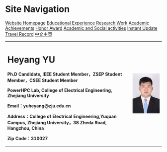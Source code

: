 # Site Navigation
<a href="/englishversion.html">Website Homepage</a>
<a href="/Ejiaoyu.html">Educational Experience</a>
<a href="/Eyanjiugongzuo.html">Research Work</a>
<a href="/Exueshuchengguo.html">Academic Achievements</a>
<a href="/Erongyujiangli.html">Honor Award</a>
<a href="/Exueshuhuodong.html">Academic and Social activities</a>
<a href="/Ejishigengxin.html">Instant Update</a>
<a href="/Eqita.html">Travel Record</a>
<a href="/index.html">中文主页</a>


<table border="0">
  <tr>
    <td width="80%">
      <h1>Heyang YU</h1>
      <p><b>Ph.D Candidate, IEEE Student Member，ZSEP Student Member，CSEE Student Member</b></p>
      <p><b>PowerHPC Lab, College of Electrical Engineering, Zhejiang University</b></p>
      <p><b>Email：yuheyang@zju.edu.cn</b></p>
      <p><b>Address：College of Electrical Engineering,Yuquan Campus, Zhejiang University，38 Zheda Road, Hangzhou, China</b></p>
      <p><b>Zip Code：310027</b></p>
    </td>
    <td width="20%">
      <img src="/YY.jpg" width="100%">      
    </td>
  </tr>
</table>
